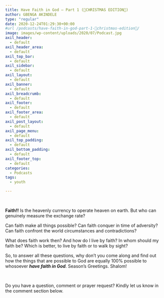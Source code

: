```yaml
---
title: Have Faith in God – Part 1 (🎁CHRISTMAS EDITION🎁)
author: GBENGA AKINDELE
type: "regular"
date: 2020-12-24T01:29:30+00:00
#url /podcasts/have-faith-in-god-part-1-🎁christmas-edition🎁/
image: images/wp-content/uploads/2020/07/Podcast.jpg
axil_header:
  - default
axil_header_area:
  - default
axil_top_bar:
  - default
axil_sidebar:
  - default
axil_layout:
  - default
axil_banner:
  - default
axil_breadcrumb:
  - default
axil_footer:
  - default
axil_footer_area:
  - default
axil_post_layout:
  - default
axil_page_menu:
  - default
axil_top_padding:
  - default
axil_bottom_padding:
  - default
axil_footer_top:
  - default
categories:
  - Podcasts
tags:
  - youth

---
```

&nbsp;

**Faith!!** Is the heavenly currency to operate heaven on earth. But who can genuinely measure the exchange rate?

Can faith make all things possible? Can faith conquer in time of adversity? Can faith confront the world circumstances and contradictions?

What does faith work then? And how do I live by faith? In whom should my faith be? Which is better, to live by faith or to walk by sight?

So, to answer all these questions, why don’t you come along and find out how the things that are possible to God are equally 100% possible to whosoever **_have faith in God_**. Season’s Greetings. Shalom!



&nbsp;

Do you have a question, comment or prayer request? Kindly let us know in the comment section below.